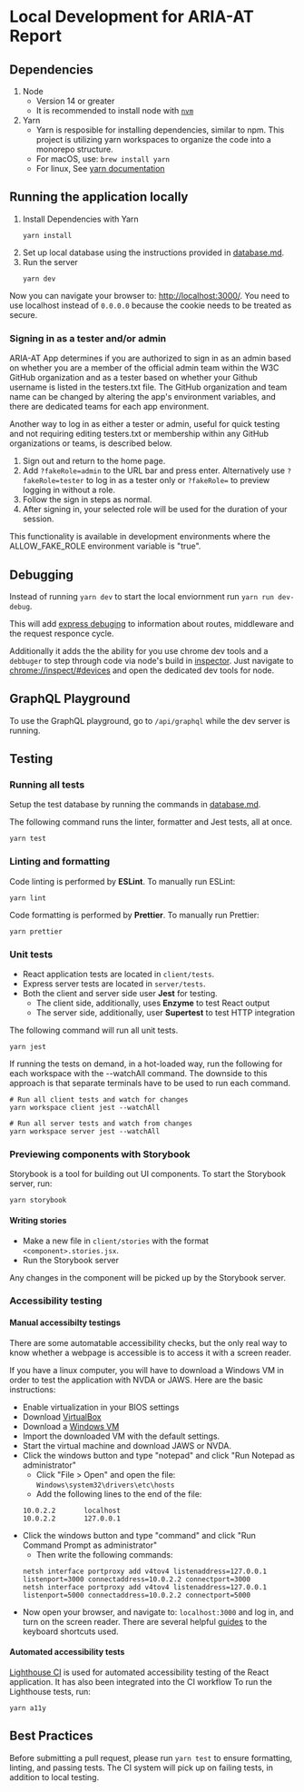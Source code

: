 # Local Development for ARIA-AT Report

## Dependencies

1. Node
    - Version 14 or greater
    - It is recommended to install node with [`nvm`](https://github.com/nvm-sh/nvm)
2. Yarn
    - Yarn is resposible for installing dependencies, similar to npm. This project is utilizing yarn workspaces to organize the code into a monorepo structure.
    - For macOS, use: `brew install yarn`
    - For linux, See [yarn documentation](https://classic.yarnpkg.com/en/docs/install/#debian-stable)

## Running the application locally

1. Install Dependencies with Yarn
    ```
    yarn install
    ```
2. Set up local database using the instructions provided in [database.md](database.md).
3. Run the server
    ```
    yarn dev
    ```
Now you can navigate your browser to: [http://localhost:3000/](http://localhost:3000/). You need to use localhost instead of `0.0.0.0` because the cookie needs to be treated as secure.

### Signing in as a tester and/or admin

ARIA-AT App determines if you are authorized to sign in as an admin based on whether you are a member of the official admin team within the W3C GitHub organization and as a tester based on whether your Github username is listed in the testers.txt file. The GitHub organization and team name can be changed by altering the app's environment variables, and there are dedicated teams for each app environment.

Another way to log in as either a tester or admin, useful for quick testing and not requiring editing testers.txt or membership within any GitHub organizations or teams, is described below.

1. Sign out and return to the home page.
2. Add `?fakeRole=admin` to the URL bar and press enter. Alternatively use `?fakeRole=tester` to log in as a tester only or `?fakeRole=` to preview logging in without a role.
3. Follow the sign in steps as normal.
4. After signing in, your selected role will be used for the duration of your session.

This functionality is available in development environments where the ALLOW_FAKE_ROLE environment variable is "true".

## Debugging

Instead of running `yarn dev` to start the local enviornment run `yarn run dev-debug`.

This will add [express debuging](https://expressjs.com/en/guide/debugging.html)
to information about routes, middleware and the request responce cycle.

Additionally it adds the the ability for you use chrome dev tools and a
`debbuger` to step through code via node's build in
[inspector](https://nodejs.org/en/docs/guides/debugging-getting-started/). Just
navigate to [chrome://inspect/#devices](chrome://inspect/#devices) and open the
dedicated dev tools for node.

## GraphQL Playground

To use the GraphQL playground, go to `/api/graphql` while the dev server is running.

## Testing

### Running all tests

Setup the test database by running the commands in [database.md](./database.md).

The following command runs the linter, formatter and Jest tests, all at once.

```
yarn test
```

### Linting and formatting

Code linting is performed by **ESLint**. To manually run ESLint:

```
yarn lint
```

Code formatting is performed by **Prettier**. To manually run Prettier:

```
yarn prettier
```

### Unit tests

* React application tests are located in `client/tests`.
* Express server tests are located in `server/tests`.
* Both the client and server side user **Jest** for testing.
    * The client side, additionally, uses **Enzyme** to test React output
    * The server side, additionally, user **Supertest** to test HTTP integration

The following command will run all unit tests.

```
yarn jest
```

If running the tests on demand, in a hot-loaded way, run the following for each workspace with the --watchAll command. The downside to this approach is that separate terminals have to be used to run each command.

```
# Run all client tests and watch for changes
yarn workspace client jest --watchAll

# Run all server tests and watch from changes
yarn workspace server jest --watchAll
```

### Previewing components with Storybook
Storybook is a tool for building out UI components. To start the Storybook server, run:
```
yarn storybook
```

#### Writing stories
- Make a new file in `client/stories` with the format `<component>.stories.jsx`. 
- Run the Storybook server

Any changes in the component will be picked up by the Storybook server.

### Accessibility testing

#### Manual accessibilty testings

There are some automatable accessibility checks, but the only real way to know whether a webpage is accessible is to access it with a screen reader.

If you have a linux computer, you will have to download a Windows VM in order to test the application with NVDA or JAWS. Here are the basic instructions:
* Enable virtualization in your BIOS settings
* Download [VirtualBox](http://download.virtualbox.org/virtualbox/)
* Download a [Windows VM](https://developer.microsoft.com/en-us/windows/downloads/virtual-machines)
* Import the downloaded VM with the default settings.
* Start the virtual machine and download JAWS or NVDA.
* Click the windows button and type "notepad" and click "Run Notepad as administrator"
    * Click "File > Open" and open the file: `Windows\system32\drivers\etc\hosts`
    * Add the following lines to the end of the file:
    ```
    10.0.2.2       localhost
    10.0.2.2       127.0.0.1
    ```
* Click the windows button and type "command" and click "Run Command Prompt as administrator"
    * Then write the following commands:
    ```
    netsh interface portproxy add v4tov4 listenaddress=127.0.0.1 listenport=3000 connectaddress=10.0.2.2 connectport=3000
    netsh interface portproxy add v4tov4 listenaddress=127.0.0.1 listenport=5000 connectaddress=10.0.2.2 connectport=5000
    ```
* Now open your browser, and navigate to: `localhost:3000` and log in, and turn
  on the screen reader. There are several helpful [guides](https://dequeuniversity.com/screenreaders/) to the keyboard shortcuts used. 


#### Automated accessibility tests

[Lighthouse CI](https://github.com/GoogleChrome/lighthouse-ci) is used for automated accessibility testing of the React application. It has also been integrated into the CI workflow To run the Lighthouse tests, run:

```
yarn a11y
```

## Best Practices

Before submitting a pull request, please run `yarn test` to ensure formatting, linting, and passing tests. The CI system will pick up on failing tests, in addition to local testing.
